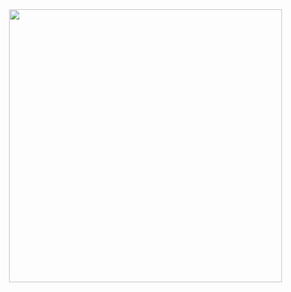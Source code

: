 <div id="header" align="center">
  <img src="https://media.giphy.com/media/ES9cAJlcxblRESzOH1/giphy.gif width="480" height="480"/>
</div>
